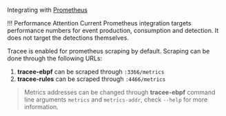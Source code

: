 Integrating with [Prometheus](https://prometheus.io)

!!! Performance Attention
    Current Prometheus integration targets performance numbers for event
    production, consumption and detection. It does not target the detections
    themselves.

Tracee is enabled for prometheus scraping by default. Scraping can be done
through the following URLs:

1. **tracee-ebpf** can be scraped through `:3366/metrics`
2. **tracee-rules** can be scraped through `:4466/metrics`

> Metrics addresses can be changed through **tracee-ebpf** command line
> arguments `metrics` and `metrics-addr`, check `--help` for more information.
